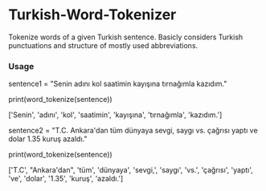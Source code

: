 # Turkish-Word-Tokenizer
Tokenize words of a given Turkish sentence.
Basicly considers Turkish punctuations and structure of mostly used abbreviations.

### Usage
sentence1 = "Senin adını kol saatimin kayışına tırnağımla kazıdım."

print(word_tokenize(sentence))

['Senin', 'adını', 'kol', 'saatimin', 'kayışına', 'tırnağımla', 'kazıdım.']

sentence2 = "T.C. Ankara'dan tüm dünyaya sevgi, saygı vs. çağrısı yaptı ve dolar 1.35 kuruş azaldı."

print(word_tokenize(sentence))

['T.C', "Ankara'dan", 'tüm', 'dünyaya', 'sevgi,', 'saygı', 'vs.', 'çağrısı', 'yaptı', 've', 'dolar', '1.35', 'kuruş', 'azaldı.']
